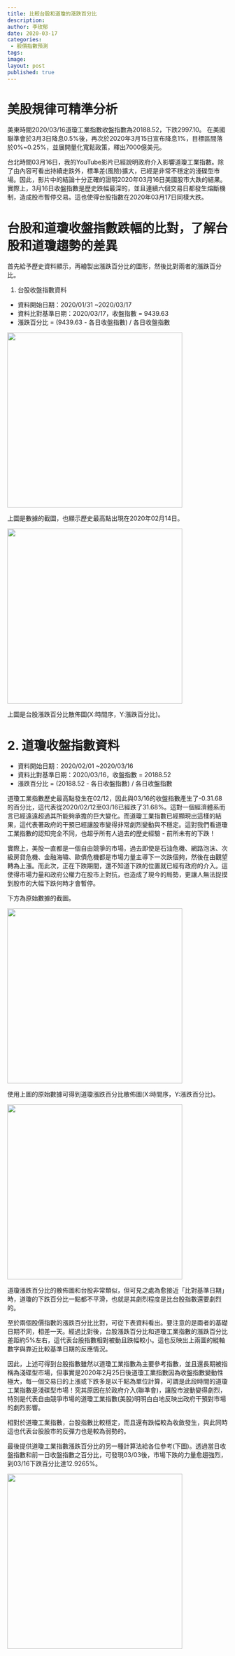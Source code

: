 ```yaml
---
title: 比較台股和道瓊的漲跌百分比
description: 
author: 李玫郁
date: 2020-03-17
categories:
 - 股價指數預測
tags: 
image: 
layout: post
published: true
---
```



# 美股規律可精準分析

美東時間2020/03/16道瓊工業指數收盤指數為20188.52，下跌2997.10。
在美國聯準會於3月3日降息0.5%後，再次於2020年3月15日宣布降息1%，目標區間落於0%~0.25%，並展開量化寬鬆政策，釋出7000億美元。

台北時間03月16日，我的YouTube影片已經說明政府介入影響道瓊工業指數。除了由內容可看出持續走跌外，標準差(風險)擴大，已經是非常不穩定的淺碟型市場。因此，影片中的結論十分正確的證明2020年03月16日美國股市大跌的結果。實際上，3月16日收盤指數是歷史跌幅最深的，並且連續六個交易日都發生熔斷機制，造成股市暫停交易。這也使得台股指數在2020年03月17日同樣大跌。


# 台股和道瓊收盤指數跌幅的比對，了解台股和道瓊趨勢的差異

首先給予歷史資料顯示，再繪製出漲跌百分比的圖形，然後比對兩者的漲跌百分比。

1. 台股收盤指數資料

- 資料開始日期：2020/01/31 ~2020/03/17
- 資料比對基準日期：2020/03/17，收盤指數 = 9439.63
- 漲跌百分比 = (9439.63 - 各日收盤指數) / 各日收盤指數

<img src="https://telegra.ph/file/1cf697fbf99c04ab241c0.png" width="400">

上圖是數據的截圖，也顯示歷史最高點出現在2020年02月14日。

<img src="https://telegra.ph/file/df75bfd52ab6dd89040b2.png" width="400">

上圖是台股漲跌百分比散佈圖(X:時間序，Y:漲跌百分比)。


# 2. 道瓊收盤指數資料

- 資料開始日期：2020/02/01 ~2020/03/16
- 資料比對基準日期：2020/03/16，收盤指數 = 20188.52
- 漲跌百分比 = (20188.52 - 各日收盤指數) / 各日收盤指數

道瓊工業指數歷史最高點發生在02/12，因此與03/16的收盤指數產生了-0.31.68的百分比，這代表從2020/02/12至03/16已經跌了31.68%。這對一個經濟體系而言已經遠遠超過其所能夠承擔的巨大變化。而道瓊工業指數已經顯現出這樣的結果，這代表著政府的干預已經讓股市變得非常劇烈變動與不穩定。這對我們看道瓊工業指數的認知完全不同，也超乎所有人過去的歷史經驗 - 前所未有的下跌！

實際上，美股一直都是一個自由競爭的市場，過去即使是石油危機、網路泡沫、次級房貸危機、金融海嘯、歐債危機都是市場力量主導下一次跌個夠，然後在由觀望轉為上漲。而此次，正在下跌期間，還不知道下跌的位置就已經有政府的介入。這使得市場力量和政府公權力在股市上對抗，也造成了現今的局勢，更讓人無法捉摸到股市的大幅下跌何時才會暫停。

下方為原始數據的截圖。

<img src="https://telegra.ph/file/75434d7a5821426fb4f1a.png" width="400">

使用上圖的原始數據可得到道瓊漲跌百分比散佈圖(X:時間序，Y:漲跌百分比)。

<img src="https://telegra.ph/file/76de275ac87c37e3090b7.png" width="400">

道瓊漲跌百分比的散佈圖和台股非常類似，但可見之處為愈接近「比對基準日期」時，道瓊的下跌百分比一點都不平滑，也就是其劇烈程度是比台股指數還要劇烈的。

至於兩個股價指數的漲跌百分比比對，可從下表資料看出。要注意的是兩者的基礎日期不同，相差一天。經過比對後，台股漲跌百分比和道瓊工業指數的漲跌百分比差距約5%左右，這代表台股指數相對被動且跌幅較小。這也反映出上兩圖的縱軸數字與靠近比較基準日期的反應情況。

因此，上述可得到台股指數雖然以道瓊工業指數為主要參考指數，並且還長期被指稱為淺碟型市場，但事實是2020年2月25日後道瓊工業指數因為收盤指數變動性極大，每一個交易日的上漲或下跌多是以千點為單位計算，可謂是此段時間的道瓊工業指數是淺碟型市場！究其原因在於政府介入(聯準會)，讓股市波動變得劇烈，特別是代表自由競爭市場的道瓊工業指數(美股)明明白白地反映出政府干預對市場的劇烈影響。

相對於道瓊工業指數，台股指數比較穩定，而且還有跌幅較為收斂發生，與此同時這也代表台股股市的反彈力也是較為弱勢的。

最後提供道瓊工業指數漲跌百分比的另一種計算法給各位參考(下圖)。透過當日收盤指數和前一日收盤指數之百分比，可發現03/03後，市場下跌的力量愈趨強烈，到03/16下跌百分比達12.9265%。

<img src="https://telegra.ph/file/0fafdf6ff1145abd11c55.png" width="400">













